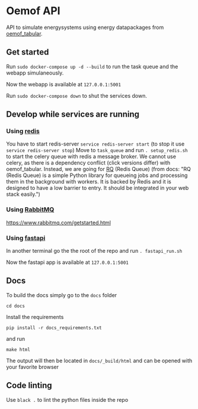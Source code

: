 # Oemof API

API to simulate energysystems using energy datapackages from [oemof_tabular](https://github.com/oemof/oemof-tabular).

## Get started

Run `sudo docker-compose up -d --build` to run the task queue and the webapp simulaneously.

Now the webapp is available at `127.0.0.1:5001`

Run `sudo docker-compose down` to shut the services down.

## Develop while services are running

### Using [redis](https://redis.io/documentation)

You have to start redis-server
`service redis-server start`
(to stop it use `service redis-server stop`)
Move to `task_queue` and run `. setup_redis.sh` to start the celery queue with redis a message
 broker.
We cannot use celery, as there is a dependency conflict (click versions differ) with oemof_tabular.
Instead, we are going for [RQ](https://github.com/rq/rq) (Redis Queue) 
(from docs: "RQ (Redis Queue) is a simple Python library for queueing jobs and processing them in the background with workers. 
It is backed by Redis and it is designed to have a low barrier to entry. It should be integrated in your web stack easily.")

### Using [RabbitMQ](https://www.rabbitmq.com/getstarted.html)

https://www.rabbitmq.com/getstarted.html

### Using [fastapi](https://fastapi.tiangolo.com/)

In another terminal go the the root of the repo and run `. fastapi_run.sh`

Now the fastapi app is available at `127.0.0.1:5001`


## Docs

To build the docs simply go to the `docs` folder

    cd docs

Install the requirements

    pip install -r docs_requirements.txt

and run

    make html

The output will then be located in `docs/_build/html` and can be opened with your favorite browser

## Code linting

Use `black .` to lint the python files inside the repo

